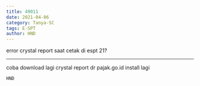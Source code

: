 ```yaml
---
title: 49011
date: 2021-04-06
category: Tanya-SC
tags: E-SPT
author: HND
---
```


error crystal report saat cetak di espt 21?

---

coba download lagi crystal report dr pajak.go.id install lagi

`HND`

